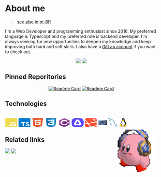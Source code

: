 [gitlab]: https://gitlab.com/SrHenry

# About me

> [see also in pt-BR](/README.pt-BR.md)

I'm a Web Developer and programming enthusiast since 2016. My preferred language is Typescript and my preferred role is backend developer. I'm always seeking for new opportunities to deepen my knowledge and keep improving both hard and soft skills. I also have a [GitLab account][gitlab] if you want to check out.

<div align="center">
  <!-- <a href="https://github.com/SrHenry"> -->
  <img width="45%" src="https://github-readme-stats-srhenry.vercel.app/api?username=SrHenry&show_icons=true&theme=github_dark&include_all_commits=true&count_private=true"/>
  <img width="45%" src="https://github-readme-stats-srhenry.vercel.app/api/top-langs/?username=SrHenry&layout=compact&langs_count=7&theme=github_dark"/>
</div>

## Pinned Reporitories
<div align="center">
  
  [![Readme Card](https://github-readme-stats-srhenry.vercel.app/api/pin/?username=SrHenry&repo=storage-manager&theme=github_dark)](https://github.com/SrHenry/storage-manager)
  [![Readme Card](https://github-readme-stats-srhenry.vercel.app/api/pin/?username=SrHenry&repo=type-utils&theme=github_dark)](https://github.com/SrHenry/type-utils)

</div>

## Technologies

<div style="display: inline_block"><br>
  <img align="center" alt="SrHenry-JS" height="30" width="40" src="https://raw.githubusercontent.com/devicons/devicon/master/icons/javascript/javascript-plain.svg">
  <img align="center" alt="SrHenry-TS" height="30" width="40" src="https://raw.githubusercontent.com/devicons/devicon/master/icons/typescript/typescript-plain.svg">
  <img align="center" alt="SrHenry-HTML" height="30" width="40" src="https://raw.githubusercontent.com/devicons/devicon/master/icons/html5/html5-original.svg">
  <img align="center" alt="SrHenry-CSS" height="30" width="40" src="https://raw.githubusercontent.com/devicons/devicon/master/icons/css3/css3-original.svg">
  <img align="center" alt="SrHenry-C#" height="30" width="40" src="https://raw.githubusercontent.com/devicons/devicon/master/icons/csharp/csharp-original.svg">
  <img align="center" alt="SrHenry-AdonisJS" height="30" width="40" src="https://raw.githubusercontent.com/devicons/devicon/master/icons/adonisjs/adonisjs-original.svg">
  <img align="center" alt="SrHenry-Laravel" height="30" width="40" src="https://raw.githubusercontent.com/devicons/devicon/master/icons/laravel/laravel-plain.svg">
  <img align="center" alt="SrHenry-PHP" height="30" src="https://raw.githubusercontent.com/devicons/devicon/master/icons/php/php-original.svg">
  <img align="center" alt="SrHenry-MySQL" height="30" src="https://raw.githubusercontent.com/devicons/devicon/master/icons/mysql/mysql-original.svg">
  <img align="center" alt="SrHenry-Linux" height="30" src="https://raw.githubusercontent.com/devicons/devicon/master/icons/linux/linux-original.svg">
  
  <img align="right" alt="SrHenry-pic" height="150" style="border-radius: 150px;" src="assets/images/88db4be9-ae19-4e2f-aa50-cd361f96f64c.gif" rounded/>
</div>
  
  ## Related links
  
<div>  
  <a href="https://www.linkedin.com/in/luis-henrique-da-silva-santos" target="_blank"><img src="https://img.shields.io/badge/-LinkedIn-%230077B5?style=for-the-badge&logo=linkedin&logoColor=white" target="_blank"></a> 
  <a href="https://gitlab.com/SrHenry" target="_blank"><img src="https://img.shields.io/badge/-GitLab-%230077B5?style=for-the-badge&logo=gitlab&logoColor=white" target="_blank"></a>
</div>
